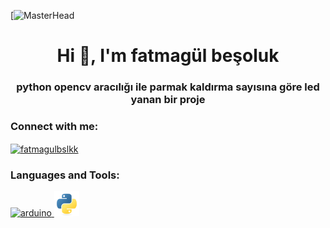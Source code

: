 [![MasterHead](https://realpython.com/cdn-cgi/image/width=960,format=auto/https://files.realpython.com/media/Arduino-With-Python-How-to-Get-Started_Watermarked.67d3c045231b.jpg)
<h1 align="center">Hi 👋, I'm fatmagül beşoluk</h1>
<h3 align="center">python opencv aracılığı ile parmak kaldırma sayısına göre led yanan bir proje</h3>

<h3 align="left">Connect with me:</h3>
<p align="left">
<a href="https://instagram.com/fatmagulbslkk" target="blank"><img align="center" src="https://raw.githubusercontent.com/rahuldkjain/github-profile-readme-generator/master/src/images/icons/Social/instagram.svg" alt="fatmagulbslkk" height="30" width="40" /></a>
</p>

<h3 align="left">Languages and Tools:</h3>
<p align="left"> <a href="https://www.arduino.cc/" target="_blank" rel="noreferrer"> <img src="https://cdn.worldvectorlogo.com/logos/arduino-1.svg" alt="arduino" width="40" height="40"/> </a> <a href="https://www.python.org" target="_blank" rel="noreferrer"> <img src="https://raw.githubusercontent.com/devicons/devicon/master/icons/python/python-original.svg" alt="python" width="40" height="40"/> </a> </p>

